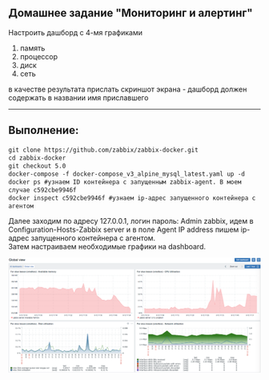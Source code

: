 ## Домашнее задание "Мониторинг и алертинг"

Настроить дашборд с 4-мя графиками
1) память
2) процессор
3) диск
4) сеть

в качестве результата прислать скриншот экрана - дашборд должен содержать в названии имя приславшего

* * *

## Выполнение:

    git clone https://github.com/zabbix/zabbix-docker.git
    cd zabbix-docker
    git checkout 5.0
    docker-compose -f docker-compose_v3_alpine_mysql_latest.yaml up -d
    docker ps #узнаем ID контейнера с запущенным zabbix-agent. В моем случае c592cbe9946f
    docker inspect c592cbe9946f #узнаем ip-адрес запущенного контейнера с агентом

Далее заходим по адресу 127.0.0.1, логин пароль: Admin zabbix, идем в Configuration-Hosts-Zabbix server и в поле Agent IP address пишем ip-адрес запущенного контейнера с агентом.  
Затем настраиваем необходимые графики на dashboard.

![Screenshot](images/2020-08-12_19-55-37.png)

